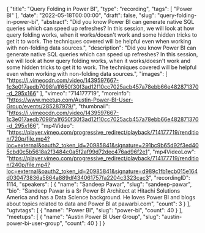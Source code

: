 {
  "title": "Query Folding in Power BI",
  "type": "recording",
  "tags": [
    "Power BI"
  ],
  "date": "2022-05-18T00:00:00",
  "draft": false,
  "slug": "query-folding-in-power-bi",
  "abstract": "Did you know Power BI can generate native SQL queries which can speed up refreshes? In this session, we will look at how query folding works, when it works/doesn't work and some hidden tricks to get it to work. The techniques covered will be helpful even when working with non-folding data sources.",
  "description": "Did you know Power BI can generate native SQL queries which can speed up refreshes? In this session, we will look at how query folding works, when it works/doesn't work and some hidden tricks to get it to work. The techniques covered will be helpful even when working with non-folding data sources.",
  "images": [
    "https://i.vimeocdn.com/video/1439597667-1c3e017aedb7098fa1f650f30f3ad12f10cc7025acb457a78ebb66e482871370-d_295x166"
  ],
  "vimeo": "714177719",
  "moreinfo": "https://www.meetup.com/Austin-Power-BI-User-Group/events/285287979/",
  "thumbnail": "https://i.vimeocdn.com/video/1439597667-1c3e017aedb7098fa1f650f30f3ad12f10cc7025acb457a78ebb66e482871370-d_295x166",
  "mp4Video": "https://player.vimeo.com/progressive_redirect/playback/714177719/rendition/720p/file.mp4?loc=external&oauth2_token_id=20985841&signature=291bc9b65d92f3ed405cbd0c5b5618a2f3484c0a5f2af99d72dec476ad96f2e1",
  "mp4VideoLow": "https://player.vimeo.com/progressive_redirect/playback/714177719/rendition/240p/file.mp4?loc=external&oauth2_token_id=20985841&signature=d989c1fb1ecb015e164d030473836a5864a889df434061757fa2204c3323cac3",
  "recordingID": 1114,
  "speakers": [
    {
      "name": "Sandeep Pawar",
      "slug": "sandeep-pawar",
      "bio": "Sandeep Pawar is a Sr Power BI Architect at Hitachi Solutions America and has a Data Science background. He loves Power BI and blogs about topics related to data and Power BI at pawarbi.com",
      "count": 3
    }
  ],
  "ugtvtags": [
    {
      "name": "Power BI",
      "slug": "power-bi",
      "count": 40
    }
  ],
  "meetups": [
    {
      "name": "Austin Power BI User Group",
      "slug": "austin-power-bi-user-group",
      "count": 40
    }
  ]
}